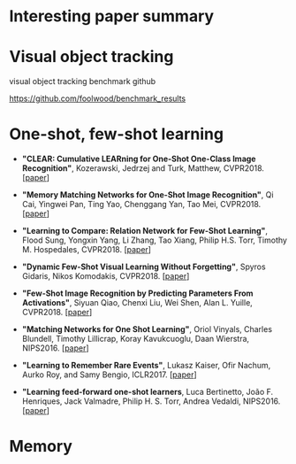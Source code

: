 # Interesting paper summary

# Visual object tracking
visual object tracking benchmark github

https://github.com/foolwood/benchmark_results


# One-shot, few-shot learning
* **"CLEAR: Cumulative LEARning for One-Shot One-Class Image Recognition"**, Kozerawski, Jedrzej and Turk, Matthew, CVPR2018. [[paper](http://openaccess.thecvf.com/content_cvpr_2018/papers/Kozerawski_CLEAR_Cumulative_LEARning_CVPR_2018_paper.pdf)]


* **"Memory Matching Networks for One-Shot Image Recognition"**, Qi Cai, Yingwei Pan, Ting Yao, Chenggang Yan, Tao Mei, CVPR2018.[[paper](http://openaccess.thecvf.com/content_cvpr_2018/papers/Cai_Memory_Matching_Networks_CVPR_2018_paper.pdf)]


* **"Learning to Compare: Relation Network for Few-Shot Learning"**, Flood Sung, Yongxin Yang, Li Zhang, Tao Xiang, Philip H.S. Torr, Timothy M. Hospedales, CVPR2018. [[paper](http://openaccess.thecvf.com/content_cvpr_2018/papers/Sung_Learning_to_Compare_CVPR_2018_paper.pdf)]


* **"Dynamic Few-Shot Visual Learning Without Forgetting"**, Spyros Gidaris, Nikos Komodakis, CVPR2018. [[paper](http://openaccess.thecvf.com/content_cvpr_2018/papers/Gidaris_Dynamic_Few-Shot_Visual_CVPR_2018_paper.pdf)]


* **"Few-Shot Image Recognition by Predicting Parameters From Activations"**, Siyuan Qiao, Chenxi Liu, Wei Shen, Alan L. Yuille, CVPR2018. [[paper](http://openaccess.thecvf.com/content_cvpr_2018/papers/Qiao_Few-Shot_Image_Recognition_CVPR_2018_paper.pdf)]


* **"Matching Networks for One Shot Learning"**, Oriol Vinyals, Charles Blundell, Timothy Lillicrap, Koray Kavukcuoglu, Daan Wierstra, NIPS2016. [[paper](https://arxiv.org/pdf/1606.04080.pdf)]


* **"Learning to Remember Rare Events"**, Lukasz Kaiser, Ofir Nachum, Aurko Roy, and Samy Bengio, ICLR2017. [[paper](https://arxiv.org/pdf/1703.03129.pdf)]

* **"Learning feed-forward one-shot learners**, Luca Bertinetto, João F. Henriques, Jack Valmadre, Philip H. S. Torr, Andrea Vedaldi, NIPS2016. [[paper](https://arxiv.org/pdf/1606.05233.pdf)]
# Memory

